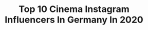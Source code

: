 ---
title: Top 10 Cinema Instagram Influencers In Germany In 2020
description: >-
  Find top cinema Instagram influencers in Germany in 2020. Most popular hashtags: #portrait #filmwave #behindthescenes #launchdsigns.
platform: Instagram
profiles:
  - username: "domquichotte"
    fullname: >-
      DomQuichotte
    location: "Germany"
    followers: 31881
    engagement: 335
    commentsToLikes: 0.056070
    avatar: "https://scontent-ams4-1.cdninstagram.com/v/t51.2885-19/s320x320/82563026_2539627223024692_2755963299890724864_n.jpg?_nc_ht=scontent-ams4-1.cdninstagram.com&_nc_ohc=RLdAtv-UCWYAX9mcwBb&oh=c3f3f90063ce95823ae876b8e68fc264&oe=5EB93E2B"
    verified: false
    hashtags: "#playboyplaymate, #amberleighwest, #editorial, #nishikan8000"
  - username: "irenecruzfoto"
    fullname: >-
      Filmmaker & Photo⚡️ Irene Cruz
    location: "Germany"
    followers: 24171
    engagement: 396
    commentsToLikes: 0.046586
    avatar: "https://scontent-ams4-1.cdninstagram.com/v/t51.2885-19/s320x320/41823625_488387901638855_5175017098656612352_n.jpg?_nc_ht=scontent-ams4-1.cdninstagram.com&_nc_ohc=l5g08Hh6OP0AX-bsSmw&oh=56a6a1ab18a46dfcc27fd41740c6e1bd&oe=5EBABE8F"
    verified: false
    hashtags: "#eroticpoetry, #moonmagic, #artofselfportraiture, #poetsofinstagram"
  - username: "annette.zer"
    fullname: >-
      ᴀɴɴᴇᴛᴛᴇ ᴢᴇʀ
    location: "Germany"
    followers: 46025
    engagement: 882
    commentsToLikes: 0.008286
    avatar: "https://scontent-amt2-1.cdninstagram.com/v/t51.2885-19/s320x320/83457872_175669293657355_3973934137189859328_n.jpg?_nc_ht=scontent-amt2-1.cdninstagram.com&_nc_ohc=KIa0EJ7lEj4AX-lS_SR&oh=66325ea45a718270409260fc87e03321&oe=5EBA0DC0"
    verified: false
    hashtags: "#lassunsabh, #noneedtohamster, #rackbuddybilly, #rackbuddy"
  - username: "timjohnsonx"
    fullname: >-
      Tim Johnson
    location: "Germany"
    followers: 123037
    engagement: 1302
    commentsToLikes: 0.006463
    avatar: "https://scontent-ams4-1.cdninstagram.com/v/t51.2885-19/s320x320/91907169_179114256383065_708665197203554304_n.jpg?_nc_ht=scontent-ams4-1.cdninstagram.com&_nc_ohc=1SweQ-O06ykAX957AsO&oh=a80c69e856969821c2d4d00b0e1d740c&oe=5EB9002F"
    verified: false
    hashtags: "#beitabilo, #finnland, #originalserviert, #wirsindburrito"
  - username: "puschart_tom"
    fullname: >-
      Tom Brückner
    location: "Germany"
    followers: 7333
    engagement: 1078
    commentsToLikes: 0.014734
    avatar: "https://scontent-amt2-1.cdninstagram.com/v/t51.2885-19/s320x320/64323205_357175991665527_2460599073254670336_n.jpg?_nc_ht=scontent-amt2-1.cdninstagram.com&_nc_ohc=KvKyvPIpT50AX_5PiJG&oh=539c6cd0afb779e987e0e3ea53a401dc&oe=5EBB118C"
    verified: false
    hashtags: "#gothdesign, #vacation, #couple, #wearekillstar"
  - username: "lukatrajkovic"
    fullname: >-
      Luka Trajkovic
    location: "Germany"
    followers: 14037
    engagement: 836
    commentsToLikes: 0.009238
    avatar: "https://scontent-lhr8-1.cdninstagram.com/v/t51.2885-19/s320x320/70803124_540400450049448_5894293545140879360_n.jpg?_nc_ht=scontent-lhr8-1.cdninstagram.com&_nc_ohc=iuQ-BO5uw4UAX-ObeUh&oh=718ee7d3b493c45c01d8e3478928b03c&oe=5EBC8FEF"
    verified: false
    hashtags: "#belgrade, #35mm, #nikon, #majesticcasual"
  - username: "dptomkeller"
    fullname: >-
      Tom Keller, BVK
    location: "Germany"
    followers: 11450
    engagement: 502
    commentsToLikes: 0.031246
    avatar: "https://scontent-lhr8-1.cdninstagram.com/v/t51.2885-19/s320x320/89749960_629759301181795_8997652835227140096_n.jpg?_nc_ht=scontent-lhr8-1.cdninstagram.com&_nc_ohc=UbORnLOOPVoAX_j1yai&oh=339071e0c95f96f5bd9ef916676de729&oe=5EB599BC"
    verified: false
    hashtags: "#lighting, #arrim18, #behindthescenes, #hinnerksch"
  - username: "konstantin_mazov"
    fullname: >-
      Konstantin Mazov
    location: "Germany"
    followers: 3670
    engagement: 1532
    commentsToLikes: 0.029211
    avatar: "https://scontent-lhr8-1.cdninstagram.com/v/t51.2885-19/s320x320/41295727_955829827945925_6126508038695157760_n.jpg?_nc_ht=scontent-lhr8-1.cdninstagram.com&_nc_ohc=JUwH07A0BbIAX_R4UxD&oh=6119040771f4e9bcfe16cb8a28470cbe&oe=5EB91E41"
    verified: false
    hashtags: ""
  - username: "lassedesignen"
    fullname: >-
      Lasse Behnke
    location: "Germany"
    followers: 102478
    engagement: 1039
    commentsToLikes: 0.011390
    avatar: "https://scontent-lhr8-1.cdninstagram.com/v/t51.2885-19/s320x320/54510875_2191189744275419_9151273756591652864_n.jpg?_nc_ht=scontent-lhr8-1.cdninstagram.com&_nc_ohc=U4EQSrQn1BsAX9XuFyh&oh=ec1d89309a425ad9947bbf6cac0c8ff1&oe=5EBCADDC"
    verified: false
    hashtags: "#tutorial, #thecreativers, #thevisualscollective, #fxcreatives"
  - username: "lucasenglund"
    fullname: >-
      Lucas Englund
    location: "Germany"
    followers: 11707
    engagement: 1142
    commentsToLikes: 0.025715
    avatar: "https://scontent-amt2-1.cdninstagram.com/v/t51.2885-19/s320x320/91224223_2372959046334617_1621009000692711424_n.jpg?_nc_ht=scontent-amt2-1.cdninstagram.com&_nc_ohc=xCa48tMSpFkAX8z7Ox3&oh=a608156badcf531df693c50beb318d3b&oe=5EBA7996"
    verified: false
    hashtags: "#parkwaydrive, #gopro"
---